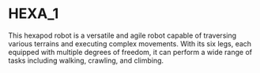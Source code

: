 # HEXA_1

This hexapod robot is a versatile and agile robot capable of traversing various terrains and executing complex movements. With its six legs, each equipped with multiple degrees of freedom, it can perform a wide range of tasks including walking, crawling, and climbing.

